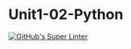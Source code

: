 # Unit1-02-Python
[![GitHub's Super Linter](README.md/../../../workflows/GitHub's%20Super%20Linter/badge.svg)](README.md/../../../actions)
